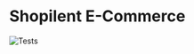 # Shopilent E-Commerce

![Tests](https://github.com/jessetechgeek/Shopilent-API/actions/workflows/tests.yml/badge.svg)
